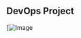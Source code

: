 ## DevOps Project

[![Image](https://www.google.com/search?sca_esv=54bfe7656d53f3fd&sca_upv=1&rlz=1C1ONGR_enIN1123&sxsrf=ADLYWIJqkd6aLQtUTDZvvjNDuXdXIeIz6A:1723956519577&q=x+men&udm=2&fbs=AEQNm0B8dVdIWR07uWWlg1TdKnNtA1cwMugrQsIKmAo5AEZHWRFlUeGLxYlhagMfUatSvHu3MSamP9Qd2SfjyZyVIdPFrZFmdorP0BQX-5QUvERZ7CgntLysKxPYR85LNkkQ-ODVQlzCBgHDwYGwBEtb1wyzIiqYOAGOFOhRLG73H-MUdJY1ZFjTgiSsk2gQgTHDHU_Mnn5ewYy4nGfZAENFgsXyYdMtYQ&sa=X&ved=2ahUKEwjVp9S_3v2HAxXYoWMGHZMEMc4QtKgLegQIFRAB&biw=1280&bih=551&dpr=1.5#vhid=LIWMffNlhEfW2M&vssid=mosaic)
